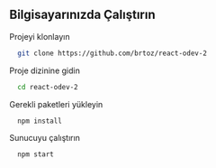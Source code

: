 ## Bilgisayarınızda Çalıştırın

Projeyi klonlayın

```bash
  git clone https://github.com/brtoz/react-odev-2
```

Proje dizinine gidin

```bash
  cd react-odev-2
```

Gerekli paketleri yükleyin

```bash
  npm install
```

Sunucuyu çalıştırın

```bash
  npm start
```